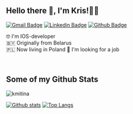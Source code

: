 ## Hello there 👋, I'm Kris!👩‍💻
[![Gmail Badge](https://img.shields.io/badge/-kristmitina@gmail.com-c14438?style=flat&logo=Gmail&logoColor=white&link=mailto:kristmitina@gmail.com)](mailto:kristmitina@gmail.com) 
[![Linkedin Badge](https://img.shields.io/badge/-kmitina-0072b1?style=flat&logo=Linkedin&logoColor=white&link=https://www.linkedin.com/in/kmitina/)](https://www.linkedin.com/in/kmitina/) [![Github Badge](https://img.shields.io/badge/-kmitina-grey?style=flat&logo=github&logoColor=white&link=https://github.com/kmitina/)](https://www.github.com/kmitina/) <p align='left'>🤓 I'm IOS-developer <br />
🇧🇾 Originally from Belarus <br />
🇵🇱 Now living in Poland
🔎 I'm looking for a job</p> <br />
## Some of my Github Stats
<p align=left> <img src=https://komarev.com/ghpvc/?username=kmitina alt=kmitina /> </p>

[![Github stats](https://github-readme-stats.vercel.app/api?username=kmitina&theme=material-palenight&show_icons=true&include_all_commits=true&)](https://github.com/kmitina/github-readme-stats)
[![Top Langs](https://github-readme-stats.vercel.app/api/top-langs/?username=kmitina&theme=material-palenight&show_icons=true&)](https://github.com/kmitina/github-readme-stats)


